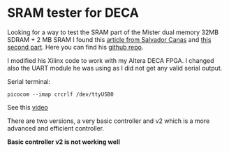 # SRAM tester for DECA

Looking for a way to test the SRAM part of the Mister dual memory 32MB SDRAM + 2 MB SRAM I found this [article from Salvador Canas](https://projects.digilentinc.com/salvador-canas/a-practical-introduction-to-sram-memories-using-an-fpga-i-3f3992) and [this second part](https://projects.digilentinc.com/salvador-canas/a-practical-introduction-to-sram-memories-using-an-fpga-ii-a18801).  Here you can find his [github repo](https://github.com/salcanmor/SRAM-tester-for-Cmod-A7-35T/tree/master/basic%20controller).


I modified his Xilinx code to work with my Altera DECA FPGA. I changed also the UART module he was using as I did not get any valid serial output.

Serial terminal:   

```
picocom --imap crcrlf /dev/ttyUSB0 
```

See this [video](deca_sram.mp4)

There are two versions, a very basic controller and v2 which is a more advanced and efficient controller.

**Basic controller v2 is not working well**
